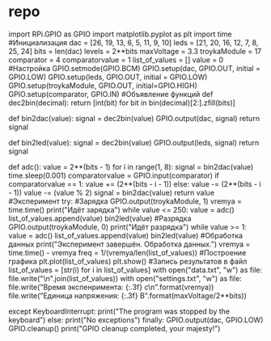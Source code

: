 # repo
import RPi.GPIO as GPIO
import matplotlib.pyplot as plt
import time
#Инициализация
dac = [26, 19, 13, 6, 5, 11, 9, 10]
leds = [21, 20, 16, 12, 7, 8, 25, 24]
bits = len(dac)
levels = 2**bits
maxVoltage = 3.3
troykaModule = 17
comparator = 4
comparatorvalue = 1
list_of_values = []
value = 0
#Настройка
GPIO.setmode(GPIO.BCM)
GPIO.setup(dac, GPIO.OUT, initial = GPIO.LOW)
GPIO.setup(leds, GPIO.OUT, initial = GPIO.LOW)
GPIO.setup(troykaModule, GPIO.OUT, initial=GPIO.HIGH)
GPIO.setup(comparator, GPIO.IN)
#Объявление функций
def dec2bin(decimal):
    return [int(bit) for bit in bin(decimal)[2:].zfill(bits)]

def bin2dac(value):
    signal = dec2bin(value)
    GPIO.output(dac, signal)
    return signal

def bin2led(value):
    signal = dec2bin(value)
    GPIO.output(leds, signal)
    return signal

def adc():
    value = 2**(bits - 1)
    for i in range(1, 8):
        signal = bin2dac(value)
        time.sleep(0.001)
        comparatorvalue = GPIO.input(comparator)
        if comparatorvalue == 1:
            value += (2**(bits - i - 1))
        else:
            value -= (2**(bits - i - 1))
    value -= (value % 2)
    signal = bin2dac(value)
    return value
#Эксперимент
try:
    #Зарядка
    GPIO.output(troykaModule, 1)
    vremya = time.time()
    print("Идёт зарядка")
    while value <= 250:
        value = adc()
        list_of_values.append(value)
        bin2led(value)
    #Разрядка
    GPIO.output(troykaModule, 0)
    print("Идёт разрядка")
    while value >= 1:
        value = adc()
        list_of_values.append(value)
        bin2led(value)
    #Обработка данных
    print("Эксперимент завершён. Обработка данных.")
    vremya = time.time() - vremya
    freq = 1/(vremya/len(list_of_values))
    #Построение графика
    plt.plot(list_of_values)
    plt.show()
    #Запись результатов в файл
    list_of_values = [str(i) for i in list_of_values]
    with open("data.txt", "w") as file:
        file.write("\n".join(list_of_values))
    with open("settings.txt", "w") as file:
        file.write("Время экспенримента: {:.3f} с\n".format(vremya))
        file.write("Единица напряжения: {:.3f} В".format(maxVoltage/2**bits))

except KeyboardInterrupt:
    print("The program was stopped by the keyboard")
else:
    print("No exceptions")
finally:
    GPIO.output(dac, GPIO.LOW)
    GPIO.cleanup()
    print("GPIO cleanup completed, your majesty!")
